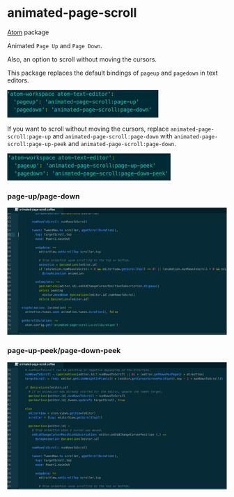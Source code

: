 # animated-page-scroll
[Atom](http://atom.io/) package

Animated `Page Up` and `Page Down`.

Also, an option to scroll without moving the cursors.

This package replaces the default bindings of `pageup` and `pagedown` in text editors.

![bindings](https://github.com/halohalospecial/atom-animated-page-scroll/blob/master/images/bindings.png?raw=true)

If you want to scroll without moving the cursors, replace `animated-page-scroll:page-up` and `animated-page-scroll:page-down` with `animated-page-scroll:page-up-peek` and `animated-page-scroll:page-down`.

![bindings-peek](https://github.com/halohalospecial/atom-animated-page-scroll/blob/master/images/bindings-peek.png?raw=true)

### page-up/page-down

![page-up/page-down](https://github.com/halohalospecial/atom-animated-page-scroll/blob/master/images/page-up-and-page-down.gif?raw=true)

### page-up-peek/page-down-peek

![page-up/page-down](https://github.com/halohalospecial/atom-animated-page-scroll/blob/master/images/page-up-peek-and-page-down-peek.gif?raw=true)
